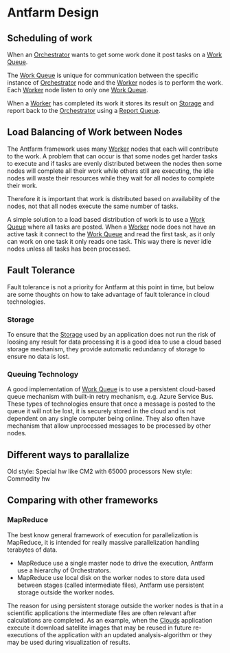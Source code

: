 # Antfarm Design

## Scheduling of work
When an [Orchestrator](terminology.md#orchestrator) wants to get some work done it post tasks on a 
[Work Queue](terminology.md#work-queue).

The [Work Queue](terminology.md#work-queue) is unique for communication between the specific instance of 
[Orchestrator](terminology.md#orchestrator) node and the [Worker](terminology.md#worker) nodes is to perform the work.
Each [Worker](terminology.md#worker) node listen to only one [Work Queue](terminology.md#work-queue).

When a [Worker](terminology.md#worker) has completed its work it stores its result on [Storage](terminology.md#storage) and report back to the [Orchestrator](terminology.md#orchestrator) 
using a [Report Queue](terminology.md#report-queue).

## Load Balancing of Work between Nodes
The Antfarm framework uses many [Worker](terminology.md#worker) nodes that each will contribute to the work. A problem that can occur is that some nodes get harder tasks to execute and 
if tasks are evenly distributed between the nodes then some nodes will complete all their work while others still are executing, the idle nodes will  waste their resources while
they wait for all nodes to complete their work.

Therefore it is important that work is distributed based on availability of the nodes, not that all nodes execute the same number of tasks.

A simple solution to a load based distribution of work is to use a [Work Queue](terminology.md#work-queue) where all tasks are posted. When a [Worker](terminology.md#worker) node does
not have an active task it connect to the [Work Queue](terminology.md#work-queue) and read the first task, as it only can work on one task it only reads one task. This way there is 
never idle nodes unless all tasks has been processed.

## Fault Tolerance
Fault tolerance is not a priority for Antfarm at this point in time, but below are some thoughts on how to take advantage of fault tolerance in cloud technologies.

### Storage
To ensure that the [Storage](terminology.md#storage) used by an application does not run the risk of loosing any result for data processing it is a good idea to use a cloud based
storage mechanism, they provide automatic redundancy of storage to ensure no data is lost.

### Queuing Technology
A good implementation of [Work Queue](terminology.md#work-queue) is to use a persistent cloud-based queue mechanism with built-in retry mechanism, e.g. Azure Service Bus. These types of 
technologies ensure that once a message is posted to the queue it will not be lost, it is securely stored in the cloud and is not dependent on any single computer being online. 
They also often have mechanism that allow unprocessed messages to be processed by other nodes.

## Different ways to parallalize
Old style: Special hw like CM2 with 65000 processors
New style: Commodity hw

## Comparing with other frameworks

### MapReduce
The best know general framework of execution for parallelization is MapReduce, it is intended for really massive parallelization handling terabytes of data.
- MapReduce use a single master node to drive the execution, Antfarm use a hierarchy of Orchestrators.
- MapReduce use local disk on the worker nodes to store data used between stages (called intermediate files), Antfarm use persistent storage outside the worker nodes.

The reason for using persistent storage outside the worker nodes is that in a scientific applications the intermediate files are often relevant after calculations are completed.
As an example, when the [Clouds](clouds.md) application execute it download satellite images that may be reused in future re-executions of the application with an updated
analysis-algorithm or they may be used during visualization of results. 
